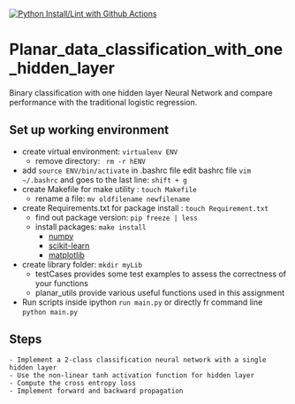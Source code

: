 [![Python Install/Lint with Github Actions](https://github.com/sktan888/Planar_data_classification_with_one_hidden_layer/actions/workflows/main.yml/badge.svg)](https://github.com/sktan888/Planar_data_classification_with_one_hidden_layer/actions/workflows/main.yml)

# Planar_data_classification_with_one_hidden_layer
Binary classification with one hidden layer Neural Network and compare performance with the traditional logistic regression.

## Set up working environment
* create virtual environment: ```virtualenv ENV```
    - remove directory: ``` rm -r hENV```
* add ```source ENV/bin/activate``` in .bashrc file
    edit bashrc file ```vim ~/.bashrc``` and goes to the last line: ```shift + g``` 
* create Makefile for make utility : ``` touch Makefile ```
    - rename a file: ```mv oldfilename newfilename```
* create Requirements.txt for package install : ``` touch Requirement.txt ```
    - find out package version: ```pip freeze | less```
    - install packages: ``` make install ```
        - [numpy](https://www.numpy.org/)
        - [scikit-learn](http://scikit-learn.org/stable/)    
        - [matplotlib](http://matplotlib.org) 
* create library folder: ``` mkdir myLib ```
    - testCases provides some test examples to assess the correctness of your functions
    - planar_utils provide various useful functions used in this assignment
* Run scripts inside ipython ```run main.py``` or directly fr command line ```python main.py```

## Steps
    - Implement a 2-class classification neural network with a single hidden layer
    - Use the non-linear tanh activation function for hidden layer
    - Compute the cross entropy loss
    - Implement forward and backward propagation

